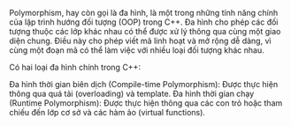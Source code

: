 Polymorphism, hay còn gọi là đa hình, là một trong những tính năng chính của lập trình hướng đối tượng (OOP) trong C++. Đa hình cho phép các đối tượng thuộc các lớp khác nhau có thể được xử lý thông qua cùng một giao diện chung. Điều này cho phép viết mã linh hoạt và mở rộng dễ dàng, vì cùng một đoạn mã có thể làm việc với nhiều loại đối tượng khác nhau.

Có hai loại đa hình chính trong C++:

Đa hình thời gian biên dịch (Compile-time Polymorphism): Được thực hiện thông qua quá tải (overloading) và template.
Đa hình thời gian chạy (Runtime Polymorphism): Được thực hiện thông qua các con trỏ hoặc tham chiếu đến lớp cơ sở và các hàm ảo (virtual functions).
